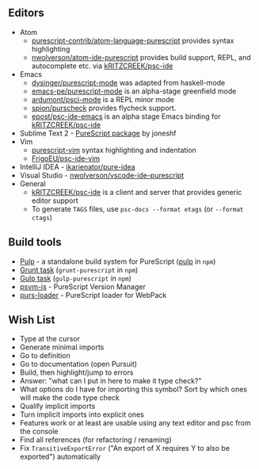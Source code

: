 ## Editors

- Atom 
  - [purescript-contrib/atom-language-purescript](https://github.com/purescript-contrib/atom-language-purescript) provides syntax highlighting
  - [nwolverson/atom-ide-purescript](https://github.com/nwolverson/atom-ide-purescript) provides build support,   REPL, and autocomplete etc. via [kRITZCREEK/psc-ide](https://github.com/kRITZCREEK/psc-ide)
- Emacs
  - [dysinger/purescript-mode](https://github.com/dysinger/purescript-mode) was adapted from haskell-mode
  - [emacs-pe/purescript-mode](https://github.com/emacs-pe/purescript-mode) is an alpha-stage greenfield mode
  - [ardumont/psci-mode](https://github.com/ardumont/emacs-psci) is a REPL minor mode
  - [spion/purscheck](https://github.com/spion/purscheck) provides flycheck support.
  - [epost/psc-ide-emacs](https://github.com/epost/psc-ide-emacs) is an alpha stage Emacs binding for [kRITZCREEK/psc-ide](https://github.com/kRITZCREEK/psc-ide)
- Sublime Text 2 - [PureScript package](https://sublime.wbond.net/search/PureScript) by joneshf
- Vim
  - [purescript-vim](https://github.com/raichoo/purescript-vim) syntax highlighting and indentation
  - [FrigoEU/psc-ide-vim](https://github.com/FrigoEU/psc-ide-vim/)
- IntelliJ IDEA - [ikarienator/pure-idea](https://github.com/ikarienator/pure-idea)
- Visual Studio - [nwolverson/vscode-ide-purescript](https://github.com/nwolverson/vscode-ide-purescript)
- General
  - [kRITZCREEK/psc-ide](https://github.com/kRITZCREEK/psc-ide) is a client and server that provides  generic editor support
  - To generate `TAGS` files, use `psc-docs --format etags` (or `--format ctags`)

## Build tools

- [Pulp](https://github.com/bodil/pulp) - a standalone build system for PureScript ([pulp](https://www.npmjs.com/package/pulp) in `npm`)
- [Grunt task](https://github.com/purescript-contrib/grunt-purescript) (`grunt-purescript` in `npm`)
- [Gulp task](https://github.com/purescript-contrib/gulp-purescript) (`gulp-purescript` in `npm`)
- [psvm-js](https://github.com/ThomasCrvsr/psvm-js) - PureScript Version Manager
- [purs-loader](https://github.com/ethul/purs-loader/) - PureScript loader for WebPack

## Wish List

- Type at the cursor
- Generate minimal imports
- Go to definition 
- Go to documentation (open Pursuit)
- Build, then highlight/jump to errors
- Answer: "what can I put in here to make it type check?"
- What options do I have for importing this symbol? Sort by which ones will make the code type check
- Qualify implicit imports
- Turn implicit imports into explicit ones
- Features work or at least are usable using any text editor and psc from the console
- Find all references (for refactoring / renaming)
- Fix `TransitiveExportError` ("An export of X requires Y to also be exported") automatically